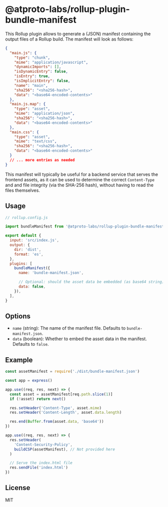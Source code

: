 # @atproto-labs/rollup-plugin-bundle-manifest

This Rollup plugin allows to generate a (JSON) manifest containing the output
files of a Rollup build. The manifest will look as follows:

```json
{
  "main.js": {
    "type": "chunk",
    "mime": "application/javascript",
    "dynamicImports": [],
    "isDynamicEntry": false,
    "isEntry": true,
    "isImplicitEntry": false,
    "name": "main",
    "sha256": "<sha256-hash>",
    "data": "<base64-encoded-contents>"
  },
  "main.js.map": {
    "type": "asset",
    "mime": "application/json",
    "sha256": "<sha256-hash>",
    "data": "<base64-encoded-contents>"
  },
  "main.css": {
    "type": "asset",
    "mime": "text/css",
    "sha256": "<sha256-hash>",
    "data": "<base64-encoded-contents>"
  }
  // ... more entries as needed
}
```

This manifest will typically be useful for a backend service that serves the
frontend assets, as it can be used to determine the correct `Content-Type` and
and file integrity (via the SHA-256 hash), without having to read the files
themselves.

## Usage

```js
// rollup.config.js

import bundleManifest from '@atproto-labs/rollup-plugin-bundle-manifest'

export default {
  input: 'src/index.js',
  output: {
    dir: 'dist',
    format: 'es',
  },
  plugins: [
    bundleManifest({
      name: 'bundle-manifest.json',

      // Optional: should the asset data be embedded (as base64 string) in the manifest?
      data: false,
    }),
  ],
}
```

## Options

- `name` (string): The name of the manifest file. Defaults to `bundle-manifest.json`.
- `data` (boolean): Whether to embed the asset data in the manifest. Defaults to `false`.

## Example

```js
const assetManifest = require('./dist/bundle-manifest.json')

const app = express()

app.use((req, res, next) => {
  const asset = assetManifest[req.path.slice(1)]
  if (!asset) return next()

  res.setHeader('Content-Type', asset.mime)
  res.setHeader('Content-Length', asset.data.length)

  res.end(Buffer.from(asset.data, 'base64'))
})

app.use((req, res, next) => {
  res.setHeader(
    'Content-Security-Policy',
    buildCSP(assetManifest), // Not provided here
  )

  // Serve the index.html file
  res.sendFile('index.html')
})
```

## License

MIT
